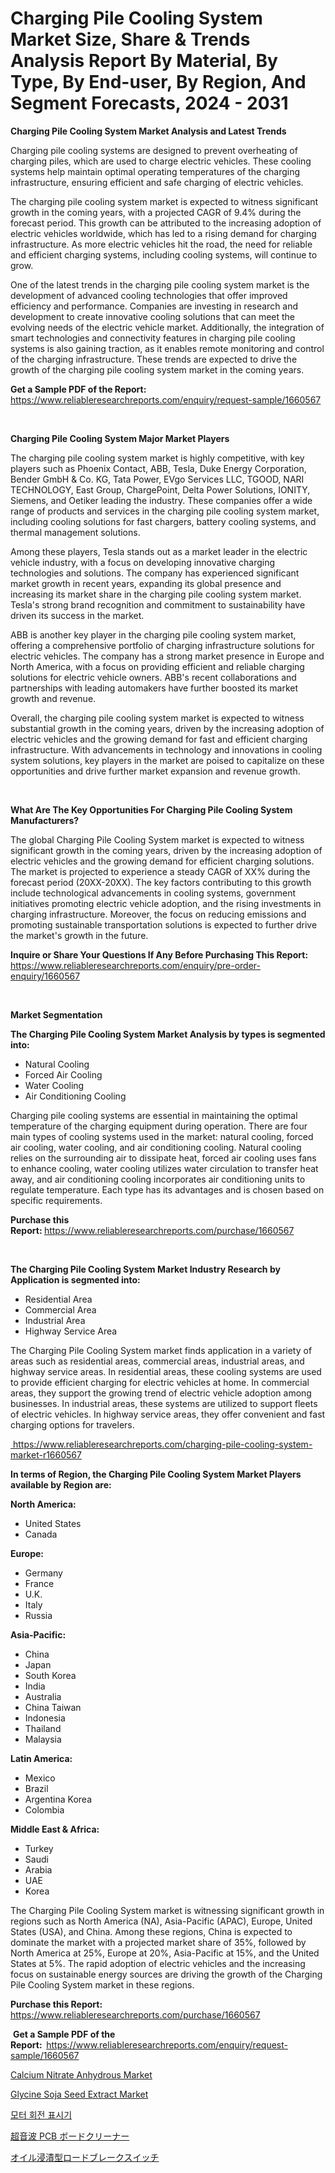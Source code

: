 <p><h1>Charging Pile Cooling System Market Size, Share & Trends Analysis Report By Material, By Type, By End-user, By Region, And Segment Forecasts, 2024 - 2031</h1></p><p><strong>Charging Pile Cooling System Market Analysis and Latest Trends</strong></p>
<p><p>Charging pile cooling systems are designed to prevent overheating of charging piles, which are used to charge electric vehicles. These cooling systems help maintain optimal operating temperatures of the charging infrastructure, ensuring efficient and safe charging of electric vehicles.</p><p>The charging pile cooling system market is expected to witness significant growth in the coming years, with a projected CAGR of 9.4% during the forecast period. This growth can be attributed to the increasing adoption of electric vehicles worldwide, which has led to a rising demand for charging infrastructure. As more electric vehicles hit the road, the need for reliable and efficient charging systems, including cooling systems, will continue to grow.</p><p>One of the latest trends in the charging pile cooling system market is the development of advanced cooling technologies that offer improved efficiency and performance. Companies are investing in research and development to create innovative cooling solutions that can meet the evolving needs of the electric vehicle market. Additionally, the integration of smart technologies and connectivity features in charging pile cooling systems is also gaining traction, as it enables remote monitoring and control of the charging infrastructure. These trends are expected to drive the growth of the charging pile cooling system market in the coming years.</p></p>
<p><strong>Get a Sample PDF of the Report:&nbsp;</strong> <a href="https://www.reliableresearchreports.com/enquiry/request-sample/1660567">https://www.reliableresearchreports.com/enquiry/request-sample/1660567</a></p>
<p>&nbsp;</p>
<p><strong>Charging Pile Cooling System Major Market Players</strong></p>
<p><p>The charging pile cooling system market is highly competitive, with key players such as Phoenix Contact, ABB, Tesla, Duke Energy Corporation, Bender GmbH & Co. KG, Tata Power, EVgo Services LLC, TGOOD, NARI TECHNOLOGY, East Group, ChargePoint, Delta Power Solutions, IONITY, Siemens, and Oetiker leading the industry. These companies offer a wide range of products and services in the charging pile cooling system market, including cooling solutions for fast chargers, battery cooling systems, and thermal management solutions.</p><p>Among these players, Tesla stands out as a market leader in the electric vehicle industry, with a focus on developing innovative charging technologies and solutions. The company has experienced significant market growth in recent years, expanding its global presence and increasing its market share in the charging pile cooling system market. Tesla's strong brand recognition and commitment to sustainability have driven its success in the market.</p><p>ABB is another key player in the charging pile cooling system market, offering a comprehensive portfolio of charging infrastructure solutions for electric vehicles. The company has a strong market presence in Europe and North America, with a focus on providing efficient and reliable charging solutions for electric vehicle owners. ABB's recent collaborations and partnerships with leading automakers have further boosted its market growth and revenue.</p><p>Overall, the charging pile cooling system market is expected to witness substantial growth in the coming years, driven by the increasing adoption of electric vehicles and the growing demand for fast and efficient charging infrastructure. With advancements in technology and innovations in cooling system solutions, key players in the market are poised to capitalize on these opportunities and drive further market expansion and revenue growth.</p></p>
<p>&nbsp;</p>
<p><strong>What Are The Key Opportunities For Charging Pile Cooling System Manufacturers?</strong></p>
<p><p>The global Charging Pile Cooling System market is expected to witness significant growth in the coming years, driven by the increasing adoption of electric vehicles and the growing demand for efficient charging solutions. The market is projected to experience a steady CAGR of XX% during the forecast period (20XX-20XX). The key factors contributing to this growth include technological advancements in cooling systems, government initiatives promoting electric vehicle adoption, and the rising investments in charging infrastructure. Moreover, the focus on reducing emissions and promoting sustainable transportation solutions is expected to further drive the market's growth in the future.</p></p>
<p><strong>Inquire or Share Your Questions If Any Before Purchasing This Report:</strong> <a href="https://www.reliableresearchreports.com/enquiry/pre-order-enquiry/1660567">https://www.reliableresearchreports.com/enquiry/pre-order-enquiry/1660567</a></p>
<p>&nbsp;</p>
<p><strong>Market Segmentation</strong></p>
<p><strong>The Charging Pile Cooling System Market Analysis by types is segmented into:</strong></p>
<p><ul><li>Natural Cooling</li><li>Forced Air Cooling</li><li>Water Cooling</li><li>Air Conditioning Cooling</li></ul></p>
<p><p>Charging pile cooling systems are essential in maintaining the optimal temperature of the charging equipment during operation. There are four main types of cooling systems used in the market: natural cooling, forced air cooling, water cooling, and air conditioning cooling. Natural cooling relies on the surrounding air to dissipate heat, forced air cooling uses fans to enhance cooling, water cooling utilizes water circulation to transfer heat away, and air conditioning cooling incorporates air conditioning units to regulate temperature. Each type has its advantages and is chosen based on specific requirements.</p></p>
<p><strong>Purchase this Report:&nbsp;</strong><a href="https://www.reliableresearchreports.com/purchase/1660567">https://www.reliableresearchreports.com/purchase/1660567</a></p>
<p>&nbsp;</p>
<p><strong>The Charging Pile Cooling System Market Industry Research by Application is segmented into:</strong></p>
<p><ul><li>Residential Area</li><li>Commercial Area</li><li>Industrial Area</li><li>Highway Service Area</li></ul></p>
<p><p>The Charging Pile Cooling System market finds application in a variety of areas such as residential areas, commercial areas, industrial areas, and highway service areas. In residential areas, these cooling systems are used to provide efficient charging for electric vehicles at home. In commercial areas, they support the growing trend of electric vehicle adoption among businesses. In industrial areas, these systems are utilized to support fleets of electric vehicles. In highway service areas, they offer convenient and fast charging options for travelers.</p></p>
<p><a href="https://www.reliableresearchreports.com/charging-pile-cooling-system-market-r1660567">&nbsp;https://www.reliableresearchreports.com/charging-pile-cooling-system-market-r1660567</a></p>
<p><strong>In terms of Region, the Charging Pile Cooling System Market Players available by Region are:</strong></p>
<p>
    <p> <strong> North America: </strong>
        <ul>
            <li>United States</li>
            <li>Canada</li>
        </ul>
        </p> 
    <p> <strong> Europe: </strong>
        <ul>
            <li>Germany</li>
            <li>France</li>
            <li>U.K.</li>
            <li>Italy</li>
            <li>Russia</li>
        </ul>
        </p> 
    <p> <strong> Asia-Pacific: </strong>
        <ul>
            <li>China</li>
            <li>Japan</li>
            <li>South Korea</li>
            <li>India</li>
            <li>Australia</li>
            <li>China Taiwan</li>
            <li>Indonesia</li>
            <li>Thailand</li>
            <li>Malaysia</li>
        </ul>
        </p> 
    <p> <strong> Latin America: </strong>
        <ul>
            <li>Mexico</li>
            <li>Brazil</li>
            <li>Argentina Korea</li>
            <li>Colombia</li>
        </ul>
        </p> 
    <p> <strong> Middle East & Africa: </strong>
        <ul>
            <li>Turkey</li>
            <li>Saudi</li>
            <li>Arabia</li>
            <li>UAE</li>
            <li>Korea</li>
        </ul>
    </p>
    </p>
<p><p>The Charging Pile Cooling System market is witnessing significant growth in regions such as North America (NA), Asia-Pacific (APAC), Europe, United States (USA), and China. Among these regions, China is expected to dominate the market with a projected market share of 35%, followed by North America at 25%, Europe at 20%, Asia-Pacific at 15%, and the United States at 5%. The rapid adoption of electric vehicles and the increasing focus on sustainable energy sources are driving the growth of the Charging Pile Cooling System market in these regions.</p></p>
<p><strong>Purchase this Report: </strong><a href="https://www.reliableresearchreports.com/purchase/1660567">https://www.reliableresearchreports.com/purchase/1660567</a></p>
<p>&nbsp;<strong>Get a Sample PDF of the Report:&nbsp;&nbsp;</strong><a href="https://www.reliableresearchreports.com/enquiry/request-sample/1660567">https://www.reliableresearchreports.com/enquiry/request-sample/1660567</a></p>
<p><strong></strong></p>
<p><p><a href="https://github.com/LibbySpencer2018/Market-Research-Report-List-1/blob/main/calcium-nitrate-anhydrous-market.md">Calcium Nitrate Anhydrous Market</a></p><p><a href="https://github.com/ashman753/Market-Research-Report-List-1/blob/main/glycine-soja-seed-extract-market.md">Glycine Soja Seed Extract Market</a></p><p><a href="https://medium.com/@ethawolf/%EB%AA%A8%ED%84%B0-%ED%9A%8C%EC%A0%84-%ED%91%9C%EC%8B%9C%EA%B8%B0-%EC%8B%9C%EC%9E%A5-%EA%B7%9C%EB%AA%A8-%EB%B0%8F-%EC%A0%90%EC%9C%A0%EC%9C%A8-%EB%B6%84%EC%84%9D-%EC%84%B1%EC%9E%A5-%EC%B6%94%EC%84%B8-%EB%B0%8F-%EC%98%88%EC%B8%A1-2024-2031-b8af179d6a02">모터 회전 표시기</a></p><p><a href="https://medium.com/@estasprer20231/%E3%82%B0%E3%83%AD%E3%83%BC%E3%83%90%E3%83%AB%E8%B6%85%E9%9F%B3%E6%B3%A2pcb%E3%83%9C%E3%83%BC%E3%83%89%E3%82%AF%E3%83%AA%E3%83%BC%E3%83%8A%E3%83%BC%E5%B8%82%E5%A0%B4%E3%81%AE%E3%82%B5%E3%82%A4%E3%82%BA%E3%81%AF-%E6%A5%AD%E7%95%8C%E3%81%AE%E6%8E%A8%E8%A8%88%E3%81%AB%E3%82%88%E3%82%8B%E3%81%A8-2024%E5%B9%B4%E3%81%8B%E3%82%892031%E5%B9%B4%E3%81%BE%E3%81%A7-%E3%81%AEcagr%E3%82%92%E7%B5%8C%E9%A8%93%E3%81%99%E3%82%8B%E3%81%A8%E4%BA%88%E6%83%B3%E3%81%95%E3%82%8C%E3%81%A6%E3%81%84%E3%81%BE%E3%81%99-9897019962c8">超音波 PCB ボードクリーナー</a></p><p><a href="https://medium.com/@kimberlymgra24/%E6%B2%B9%E6%B5%B8%E5%9E%8B%E3%83%AD%E3%83%BC%E3%83%89%E3%83%96%E3%83%AC%E3%83%BC%E3%82%AF%E3%82%B9%E3%82%A4%E3%83%83%E3%83%81%E5%B8%82%E5%A0%B4%E8%AA%BF%E6%9F%BB%E3%83%AC%E3%83%9D%E3%83%BC%E3%83%88%E3%81%AB%E3%81%AF-2024%E5%B9%B4%E3%81%8B%E3%82%892031%E5%B9%B4%E3%81%BE%E3%81%A7%E3%81%AE-%E3%81%AEcagr%E3%81%A7%E4%BA%88%E6%B8%AC%E3%81%95%E3%82%8C%E3%82%8B%E5%B8%82%E5%A0%B4%E8%A6%8F%E6%A8%A1-%E3%82%B7%E3%82%A7%E3%82%A2-%E6%88%90%E9%95%B7%E7%8E%87%E3%81%AE%E5%88%86%E6%9E%90%E3%81%8C%E5%90%AB%E3%81%BE%E3%82%8C%E3%81%A6%E3%81%84%E3%81%BE%E3%81%99-339d44a74f33">オイル浸漬型ロードブレークスイッチ</a></p></p>